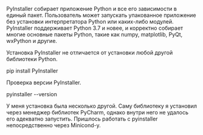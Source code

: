 PyInstaller собирает приложение Python и все его зависимости в единый пакет. Пользователь может запускать упакованное приложение без установки интерпретатора Python или каких-либо модулей. PyInstaller поддерживает Python 3.7 и новее, и корректно собирает многие основные пакеты Python, такие как numpy, matplotlib, PyQt, wxPython и другие.

Установка PyInstaller не отличается от установки любой другой библиотеки Python.

pip install PyInstaller

Проверка версии PyInstaller.

pyinstaller --version

У меня установка была несколько другой. Саму библиотеку я установил через менеджер библиотек PyCharm, однако внутри него не удалось его адекватно запустить. Пришлось работать с pyinstaller непосредственно через Minicond-у.
